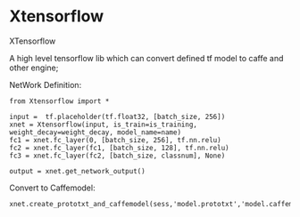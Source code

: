 # Xtensorflow
XTensorflow

A high level tensorflow lib which can convert defined tf model to caffe and other engine;

NetWork Definition:

    from Xtensorflow import *    
    
    input =  tf.placeholder(tf.float32, [batch_size, 256])
    xnet = Xtensorflow(input, is_train=is_training, weight_decay=weight_decay, model_name=name)
    fc1 = xnet.fc_layer(0, [batch_size, 256], tf.nn.relu)
    fc2 = xnet.fc_layer(fc1, [batch_size, 128], tf.nn.relu)
    fc3 = xnet.fc_layer(fc2, [batch_size, classnum], None)
    
    output = xnet.get_network_output()
    
Convert to Caffemodel:

    xnet.create_prototxt_and_caffemodel(sess,'model.prototxt','model.caffemodel')
    
    
    
    
    
    
